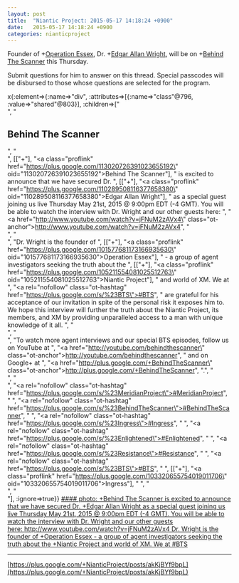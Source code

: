 ```yaml
---
layout: post
title:  "Niantic Project: 2015-05-17 14:18:24 +0900"
date:   2015-05-17 14:18:24 +0900
categories: nianticproject
---
```

Founder of +[Operation Essex](https://plus.google.com/101577681173166935630 ""), Dr. +[Edgar Allan Wright](https://plus.google.com/110289508116377658380 ""), will be on +[Behind The Scanner](https://plus.google.com/113020726391023655192 "") this Thursday.

Submit questions for him to answer on this thread. Special passcodes will be disbursed to those whose questions are selected for the program.

x{:element=>{:name=>"div", :attributes=>[{:name=>"class"@796, :value=>"shared"@803}], :children=>["<br />", "<h2>Behind The Scanner</h2>", "<br />", [["+"], "<a class=\"proflink\" href=\"https://plus.google.com/113020726391023655192\" oid=\"113020726391023655192\">Behind The Scanner</a>"], " is excited to announce that we have secured Dr. ", [["+"], "<a class=\"proflink\" href=\"https://plus.google.com/110289508116377658380\" oid=\"110289508116377658380\">Edgar Allan Wright</a>"], " as a special guest joining us live Thursday May 21st, 2015 @ 9:00pm EDT (-4 GMT). You will be able to watch the interview with Dr. Wright and our other guests here: ", "<a href=\"http://www.youtube.com/watch?v=jFNuM2zAVx4\" class=\"ot-anchor\">http://www.youtube.com/watch?v=jFNuM2zAVx4</a>", "<br />", "<br />", "Dr. Wright is the founder of ", [["+"], "<a class=\"proflink\" href=\"https://plus.google.com/101577681173166935630\" oid=\"101577681173166935630\">Operation Essex</a>"], " - a group of agent investigators seeking the truth about the ", [["+"], "<a class=\"proflink\" href=\"https://plus.google.com/105211554081025512763\" oid=\"105211554081025512763\">Niantic Project</a>"], " and world of XM. We at ", "<a rel=\"nofollow\" class=\"ot-hashtag\" href=\"https://plus.google.com/s/%23BTS\">#BTS</a>", " are grateful for his acceptance of our invitation in spite of the personal risk it exposes him to. We hope this interview will further the truth about the Niantic Project, its members, and XM by providing unparalleled access to a man with unique knowledge of it all. ", "<br />", "<br />", "To watch more agent interviews and our special BTS episodes, follow us on YouTube at ", "<a href=\"http://youtube.com/behindthescanner\" class=\"ot-anchor\">http://youtube.com/behindthescanner</a>", " and on Google+ at ", "<a href=\"http://plus.google.com/+BehindTheScanner\" class=\"ot-anchor\">http://plus.google.com/+BehindTheScanner</a>", ".", "<br />", "<br />", "<a rel=\"nofollow\" class=\"ot-hashtag\" href=\"https://plus.google.com/s/%23MeridianProject\">#MeridianProject</a>", " ", "<a rel=\"nofollow\" class=\"ot-hashtag\" href=\"https://plus.google.com/s/%23BehindTheScanner\">#BehindTheScanner</a>", " ", "<a rel=\"nofollow\" class=\"ot-hashtag\" href=\"https://plus.google.com/s/%23Ingress\">#Ingress</a>", " ", "<a rel=\"nofollow\" class=\"ot-hashtag\" href=\"https://plus.google.com/s/%23Enlightened\">#Enlightened</a>", " ", "<a rel=\"nofollow\" class=\"ot-hashtag\" href=\"https://plus.google.com/s/%23Resistance\">#Resistance</a>", " ", "<a rel=\"nofollow\" class=\"ot-hashtag\" href=\"https://plus.google.com/s/%23BTS\">#BTS</a>", " ", [["+"], "<a class=\"proflink\" href=\"https://plus.google.com/103320655754019011706\" oid=\"103320655754019011706\">Ingress</a>"], " ", "<br />", "<br />"], :ignore=>true}}
[#### photo: +Behind The Scanner is excited to announce that we have secured Dr. +Edgar Allan Wright as a special guest joining us live Thursday May 21st, 2015 @ 9:00pm EDT (-4 GMT). You will be able to watch the interview with Dr. Wright and our other guests here: http://www.youtube.com/watch?v=jFNuM2zAVx4
Dr. Wright is the founder of +Operation Essex - a group of agent investigators seeking the truth about the +Niantic Project and world of XM. We at #BTS](https://lh3.googleusercontent.com/-wcSM0fQVPws/VVdWILc1API/AAAAAAAABgc/PZI8wEJkyBI/w1920-h1080/ep52a_thumb.png "")
- - -
[https://plus.google.com/+NianticProject/posts/akKjBYf9bpL](https://plus.google.com/+NianticProject/posts/akKjBYf9bpL)
